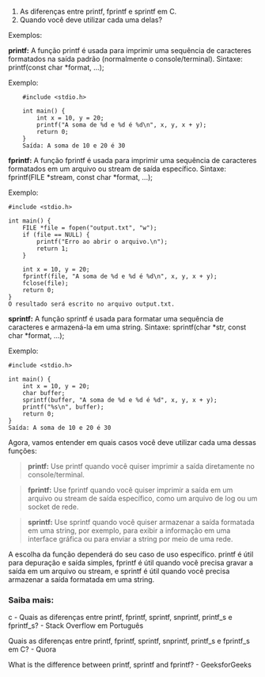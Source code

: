 1. As diferenças entre printf, fprintf e sprintf em C. 
2. Quando você deve utilizar cada uma delas? 

Exemplos: 

**printf:**
A função printf é usada para imprimir uma sequência de caracteres formatados na saída padrão (normalmente o console/terminal).
Sintaxe: printf(const char *format, ...);

Exemplo:

```
    #include <stdio.h>

    int main() {
        int x = 10, y = 20;
        printf("A soma de %d e %d é %d\n", x, y, x + y);
        return 0;
    }
    Saída: A soma de 10 e 20 é 30

```

**fprintf:**
A função fprintf é usada para imprimir uma sequência de caracteres formatados em um arquivo ou stream de saída específico.
Sintaxe: fprintf(FILE *stream, const char *format, ...);

Exemplo:

```
#include <stdio.h>

int main() {
    FILE *file = fopen("output.txt", "w");
    if (file == NULL) {
        printf("Erro ao abrir o arquivo.\n");
        return 1;
    }

    int x = 10, y = 20;
    fprintf(file, "A soma de %d e %d é %d\n", x, y, x + y);
    fclose(file);
    return 0;
}
O resultado será escrito no arquivo output.txt.

```
**sprintf:**
A função sprintf é usada para formatar uma sequência de caracteres e armazená-la em uma string.
Sintaxe: sprintf(char *str, const char *format, ...);

Exemplo:
```
#include <stdio.h>

int main() {
    int x = 10, y = 20;
    char buffer;
    sprintf(buffer, "A soma de %d e %d é %d", x, y, x + y);
    printf("%s\n", buffer);
    return 0;
}
Saída: A soma de 10 e 20 é 30
```
Agora, vamos entender em quais casos você deve utilizar cada uma dessas funções:

> **printf:** Use printf quando você quiser imprimir a saída diretamente no console/terminal.

> **fprintf:** Use fprintf quando você quiser imprimir a saída em um arquivo ou stream de saída específico, como um arquivo de log ou um socket de rede.

> **sprintf:** Use sprintf quando você quiser armazenar a saída formatada em uma string, por exemplo, para exibir a informação em uma interface gráfica ou para enviar a string por meio de uma rede.
> 
A escolha da função dependerá do seu caso de uso específico. printf é útil para depuração e saída simples, fprintf é útil quando você precisa gravar a saída em um arquivo ou stream, e sprintf é útil quando você precisa armazenar a saída formatada em uma string.

### Saiba mais:

c - Quais as diferenças entre printf, fprintf, sprintf, snprintf, printf_s e fprintf_s? - Stack Overflow em Português

Quais as diferenças entre printf, fprintf, sprintf, snprintf, printf_s e fprintf_s em C? - Quora

What is the difference between printf, sprintf and fprintf? - GeeksforGeeks